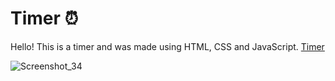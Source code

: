 # Timer ⏰

Hello! This is a timer and was made using HTML, CSS and JavaScript. <a href="https://soarexs.github.io/timer-with-js/">Timer</a>

![Screenshot_34](https://user-images.githubusercontent.com/76456810/174676510-2bd7b4f7-e712-47d4-abc6-c365c08150ae.png)
